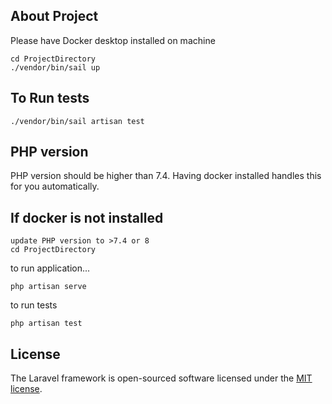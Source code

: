 

## About Project

Please have Docker desktop installed on machine

```
cd ProjectDirectory
./vendor/bin/sail up
```

## To Run tests

```
./vendor/bin/sail artisan test
```

## PHP version
PHP version should be higher than 7.4. Having docker installed handles this for you automatically.

## If docker is not installed
```
update PHP version to >7.4 or 8
cd ProjectDirectory
```
to run application...
```
php artisan serve
```

to run tests

````
php artisan test
````


## License

The Laravel framework is open-sourced software licensed under the [MIT license](https://opensource.org/licenses/MIT).
